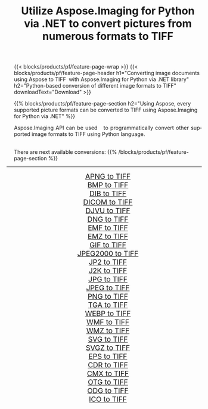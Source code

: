 ﻿---
title: Utilize Aspose.Imaging for Python via .NET to convert pictures from numerous formats to TIFF 
weight: 3920
url: /python-net/conversion/to/tiff/ 
lang: en
langdirlevel: 2
locales: zh-hans,ja,it,ru,de,es,fr,nl,id,lt,pl,pt,vi,tr,ko,zh-hant,ar,hi,th,sv,cs,uk,he
description: You can use Aspose.Imaging for Python via .NET library to convert from a variety of formats to TIFF
---

{{< blocks/products/pf/feature-page-wrap >}}
{{< blocks/products/pf/feature-page-header h1="Converting image documents using Aspose to TIFF  with Aspose.Imaging for Python via .NET library" h2="Python-based conversion of different image formats to TIFF" downloadText="Download" >}}


{{% blocks/products/pf/feature-page-section  h2="Using Aspose, every supported picture formats can be converted to TIFF using Aspose.Imaging for Python via .NET" %}}
<p align=justify>Aspose.Imaging API can be used   to programmatically convert other supported image formats to TIFF using Python language.</p>
<br/>
There are next available conversions:
{{% /blocks/products/pf/feature-page-section %}}
<div class="container-fluid productfamilypage bg-gray">
    <div class="convertypes bg-gray agp-content section">
        <div class="container">
		<hr style="margin-left:-20px;"/>
		<div class="row other-converters" style="gap: 10px;font-size: 19px;text-align:center;">
		    <div class='col-md-2 other-converter remove-lp remove-rp'><a href="/imaging/python-net/conversion/apng-to-tiff/" style="padding:15px;">APNG to TIFF</a></div>
<div class='col-md-2 other-converter remove-lp remove-rp'><a href="/imaging/python-net/conversion/bmp-to-tiff/" style="padding:15px;">BMP to TIFF</a></div>
<div class='col-md-2 other-converter remove-lp remove-rp'><a href="/imaging/python-net/conversion/dib-to-tiff/" style="padding:15px;">DIB to TIFF</a></div>
<div class='col-md-2 other-converter remove-lp remove-rp'><a href="/imaging/python-net/conversion/dicom-to-tiff/" style="padding:15px;">DICOM to TIFF</a></div>
<div class='col-md-2 other-converter remove-lp remove-rp'><a href="/imaging/python-net/conversion/djvu-to-tiff/" style="padding:15px;">DJVU to TIFF</a></div>
<div class='col-md-2 other-converter remove-lp remove-rp'><a href="/imaging/python-net/conversion/dng-to-tiff/" style="padding:15px;">DNG to TIFF</a></div>
<div class='col-md-2 other-converter remove-lp remove-rp'><a href="/imaging/python-net/conversion/emf-to-tiff/" style="padding:15px;">EMF to TIFF</a></div>
<div class='col-md-2 other-converter remove-lp remove-rp'><a href="/imaging/python-net/conversion/emz-to-tiff/" style="padding:15px;">EMZ to TIFF</a></div>
<div class='col-md-2 other-converter remove-lp remove-rp'><a href="/imaging/python-net/conversion/gif-to-tiff/" style="padding:15px;">GIF to TIFF</a></div>
<div class='col-md-2 other-converter remove-lp remove-rp'><a href="/imaging/python-net/conversion/jpeg2000-to-tiff/" style="padding:15px;">JPEG2000 to TIFF</a></div>
<div class='col-md-2 other-converter remove-lp remove-rp'><a href="/imaging/python-net/conversion/jp2-to-tiff/" style="padding:15px;">JP2 to TIFF</a></div>
<div class='col-md-2 other-converter remove-lp remove-rp'><a href="/imaging/python-net/conversion/j2k-to-tiff/" style="padding:15px;">J2K to TIFF</a></div>
<div class='col-md-2 other-converter remove-lp remove-rp'><a href="/imaging/python-net/conversion/jpg-to-tiff/" style="padding:15px;">JPG to TIFF</a></div>
<div class='col-md-2 other-converter remove-lp remove-rp'><a href="/imaging/python-net/conversion/jpeg-to-tiff/" style="padding:15px;">JPEG to TIFF</a></div>
<div class='col-md-2 other-converter remove-lp remove-rp'><a href="/imaging/python-net/conversion/png-to-tiff/" style="padding:15px;">PNG to TIFF</a></div>
<div class='col-md-2 other-converter remove-lp remove-rp'><a href="/imaging/python-net/conversion/tga-to-tiff/" style="padding:15px;">TGA to TIFF</a></div>
<div class='col-md-2 other-converter remove-lp remove-rp'><a href="/imaging/python-net/conversion/webp-to-tiff/" style="padding:15px;">WEBP to TIFF</a></div>
<div class='col-md-2 other-converter remove-lp remove-rp'><a href="/imaging/python-net/conversion/wmf-to-tiff/" style="padding:15px;">WMF to TIFF</a></div>
<div class='col-md-2 other-converter remove-lp remove-rp'><a href="/imaging/python-net/conversion/wmz-to-tiff/" style="padding:15px;">WMZ to TIFF</a></div>
<div class='col-md-2 other-converter remove-lp remove-rp'><a href="/imaging/python-net/conversion/svg-to-tiff/" style="padding:15px;">SVG to TIFF</a></div>
<div class='col-md-2 other-converter remove-lp remove-rp'><a href="/imaging/python-net/conversion/svgz-to-tiff/" style="padding:15px;">SVGZ to TIFF</a></div>
<div class='col-md-2 other-converter remove-lp remove-rp'><a href="/imaging/python-net/conversion/eps-to-tiff/" style="padding:15px;">EPS to TIFF</a></div>
<div class='col-md-2 other-converter remove-lp remove-rp'><a href="/imaging/python-net/conversion/cdr-to-tiff/" style="padding:15px;">CDR to TIFF</a></div>
<div class='col-md-2 other-converter remove-lp remove-rp'><a href="/imaging/python-net/conversion/cmx-to-tiff/" style="padding:15px;">CMX to TIFF</a></div>
<div class='col-md-2 other-converter remove-lp remove-rp'><a href="/imaging/python-net/conversion/otg-to-tiff/" style="padding:15px;">OTG to TIFF</a></div>
<div class='col-md-2 other-converter remove-lp remove-rp'><a href="/imaging/python-net/conversion/odg-to-tiff/" style="padding:15px;">ODG to TIFF</a></div>
<div class='col-md-2 other-converter remove-lp remove-rp'><a href="/imaging/python-net/conversion/ico-to-tiff/" style="padding:15px;">ICO to TIFF</a></div>
                </div>
        </div>
    </div>
</div>
<br/>

